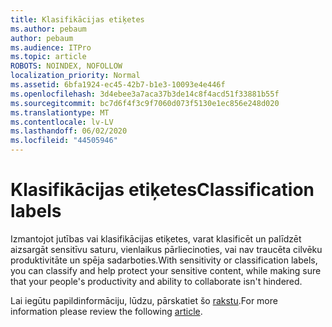 ```yaml
---
title: Klasifikācijas etiķetes
ms.author: pebaum
author: pebaum
ms.audience: ITPro
ms.topic: article
ROBOTS: NOINDEX, NOFOLLOW
localization_priority: Normal
ms.assetid: 6bfa1924-ec45-42b7-b1e3-10093e4e446f
ms.openlocfilehash: 3d4ebee3a7aca37b3de14c8f4acd51f33881b55f
ms.sourcegitcommit: bc7d6f4f3c9f7060d073f5130e1ec856e248d020
ms.translationtype: MT
ms.contentlocale: lv-LV
ms.lasthandoff: 06/02/2020
ms.locfileid: "44505946"
---
```

# <a name="classification-labels"></a><span data-ttu-id="fb67d-102">Klasifikācijas etiķetes</span><span class="sxs-lookup"><span data-stu-id="fb67d-102">Classification labels</span></span>

<span data-ttu-id="fb67d-103">Izmantojot jutības vai klasifikācijas etiķetes, varat klasificēt un palīdzēt aizsargāt sensitīvu saturu, vienlaikus pārliecinoties, vai nav traucēta cilvēku produktivitāte un spēja sadarboties.</span><span class="sxs-lookup"><span data-stu-id="fb67d-103">With sensitivity or classification labels, you can classify and help protect your sensitive content, while making sure that your people's productivity and ability to collaborate isn't hindered.</span></span>

<span data-ttu-id="fb67d-104">Lai iegūtu papildinformāciju, lūdzu, pārskatiet šo [rakstu](https://docs.microsoft.com/microsoft-365/compliance/sensitivity-labels).</span><span class="sxs-lookup"><span data-stu-id="fb67d-104">For more information please review the following [article](https://docs.microsoft.com/microsoft-365/compliance/sensitivity-labels).</span></span>
